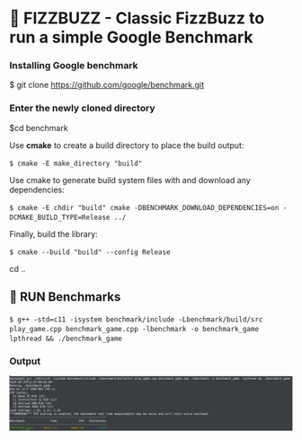 # 🧵 FIZZBUZZ - Classic FizzBuzz to run a simple Google Benchmark 

### Installing Google benchmark
$ git clone https://github.com/google/benchmark.git

### Enter the newly cloned directory
$cd benchmark

Use **cmake** to create a build directory to place the build output:

`$ cmake -E make_directory "build"`

Use cmake to generate build system files with and download any dependencies:

`$ cmake -E chdir "build" cmake -DBENCHMARK_DOWNLOAD_DEPENDENCIES=on -DCMAKE_BUILD_TYPE=Release ../`

Finally, build the library:

`$ cmake --build "build" --config Release`

cd ..

## 📁 RUN Benchmarks
`$ g++ -std=c11 -isystem benchmark/include -Lbenchmark/build/src play_game.cpp benchmark_game.cpp -lbenchmark -o benchmark_game lpthread && ./benchmark_game`

### Output

![Benchmark res!](/assets/benchmark_results.png "Benchmark Results")
